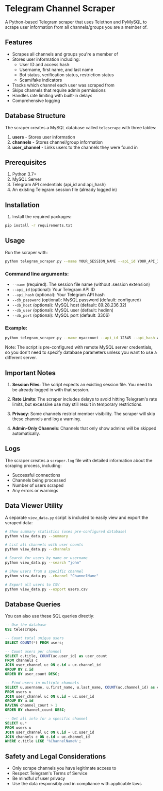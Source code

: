 # Telegram Channel Scraper

A Python-based Telegram scraper that uses Telethon and PyMySQL to scrape user information from all channels/groups you are a member of.

## Features

- Scrapes all channels and groups you're a member of
- Stores user information including:
  - User ID and access hash
  - Username, first name, and last name
  - Bot status, verification status, restriction status
  - Scam/fake indicators
- Tracks which channel each user was scraped from
- Skips channels that require admin permissions
- Handles rate limiting with built-in delays
- Comprehensive logging

## Database Structure

The scraper creates a MySQL database called `telescrape` with three tables:

1. **users** - Stores user information
2. **channels** - Stores channel/group information
3. **user_channel** - Links users to the channels they were found in

## Prerequisites

1. Python 3.7+
2. MySQL Server
3. Telegram API credentials (api_id and api_hash)
4. An existing Telegram session file (already logged in)

## Installation

1. Install the required packages:
```bash
pip install -r requirements.txt
```

## Usage

Run the scraper with:

```bash
python telegram_scraper.py --name YOUR_SESSION_NAME --api_id YOUR_API_ID --api_hash YOUR_API_HASH
```

### Command line arguments:

- `--name` (required): The session file name (without .session extension)
- `--api_id` (optional): Your Telegram API ID
- `--api_hash` (optional): Your Telegram API hash
- `--db_password` (optional): MySQL password (default: configured)
- `--db_host` (optional): MySQL host (default: 89.28.236.32)
- `--db_user` (optional): MySQL user (default: hedinn)
- `--db_port` (optional): MySQL port (default: 3306)

### Example:

```bash
python telegram_scraper.py --name myaccount --api_id 12345 --api_hash abcdef123456
```

Note: The script is pre-configured with remote MySQL server credentials, so you don't need to specify database parameters unless you want to use a different server.

## Important Notes

1. **Session Files**: The script expects an existing session file. You need to be already logged in with that session.

2. **Rate Limits**: The scraper includes delays to avoid hitting Telegram's rate limits, but excessive use may still result in temporary restrictions.

3. **Privacy**: Some channels restrict member visibility. The scraper will skip these channels and log a warning.

4. **Admin-Only Channels**: Channels that only show admins will be skipped automatically.

## Logs

The scraper creates a `scraper.log` file with detailed information about the scraping process, including:
- Successful connections
- Channels being processed
- Number of users scraped
- Any errors or warnings

## Data Viewer Utility

A separate `view_data.py` script is included to easily view and export the scraped data:

```bash
# Show summary statistics (uses pre-configured database)
python view_data.py --summary

# List all channels with user counts
python view_data.py --channels

# Search for users by name or username
python view_data.py --search "john"

# Show users from a specific channel
python view_data.py --channel "ChannelName"

# Export all users to CSV
python view_data.py --export users.csv
```

## Database Queries

You can also use these SQL queries directly:

```sql
-- Use the database
USE telescrape;

-- Count total unique users
SELECT COUNT(*) FROM users;

-- Count users per channel
SELECT c.title, COUNT(uc.user_id) as user_count 
FROM channels c 
JOIN user_channel uc ON c.id = uc.channel_id 
GROUP BY c.id 
ORDER BY user_count DESC;

-- Find users in multiple channels
SELECT u.username, u.first_name, u.last_name, COUNT(uc.channel_id) as channel_count 
FROM users u 
JOIN user_channel uc ON u.id = uc.user_id 
GROUP BY u.id 
HAVING channel_count > 1 
ORDER BY channel_count DESC;

-- Get all info for a specific channel
SELECT u.* 
FROM users u 
JOIN user_channel uc ON u.id = uc.user_id 
JOIN channels c ON c.id = uc.channel_id 
WHERE c.title LIKE '%ChannelName%';
```

## Safety and Legal Considerations

- Only scrape channels you have legitimate access to
- Respect Telegram's Terms of Service
- Be mindful of user privacy
- Use the data responsibly and in compliance with applicable laws
